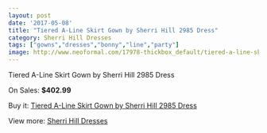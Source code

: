 ```yaml
---
layout: post
date: '2017-05-08'
title: "Tiered A-Line Skirt Gown by Sherri Hill 2985 Dress"
category: Sherri Hill Dresses
tags: ["gowns","dresses","bonny","line","party"]
image: http://www.neoformal.com/17978-thickbox_default/tiered-a-line-skirt-gown-by-sherri-hill-2985-dress.jpg
---
```

Tiered A-Line Skirt Gown by Sherri Hill 2985 Dress

On Sales: **$402.99**
<a href="https://www.neoformal.com/en/sherri-hill-dresses-2014/5810-tiered-a-line-skirt-gown-by-sherri-hill-2985-dress.html"><amp-img layout="responsive" width="600" height="600" src="//www.neoformal.com/17978-thickbox_default/tiered-a-line-skirt-gown-by-sherri-hill-2985-dress.jpg" alt="Tiered A-Line Skirt Gown by Sherri Hill 2985 Dress 0" /></a>
<a href="https://www.neoformal.com/en/sherri-hill-dresses-2014/5810-tiered-a-line-skirt-gown-by-sherri-hill-2985-dress.html"><amp-img layout="responsive" width="600" height="600" src="//www.neoformal.com/17984-thickbox_default/tiered-a-line-skirt-gown-by-sherri-hill-2985-dress.jpg" alt="Tiered A-Line Skirt Gown by Sherri Hill 2985 Dress 1" /></a>
<a href="https://www.neoformal.com/en/sherri-hill-dresses-2014/5810-tiered-a-line-skirt-gown-by-sherri-hill-2985-dress.html"><amp-img layout="responsive" width="600" height="600" src="//www.neoformal.com/17983-thickbox_default/tiered-a-line-skirt-gown-by-sherri-hill-2985-dress.jpg" alt="Tiered A-Line Skirt Gown by Sherri Hill 2985 Dress 2" /></a>
<a href="https://www.neoformal.com/en/sherri-hill-dresses-2014/5810-tiered-a-line-skirt-gown-by-sherri-hill-2985-dress.html"><amp-img layout="responsive" width="600" height="600" src="//www.neoformal.com/17982-thickbox_default/tiered-a-line-skirt-gown-by-sherri-hill-2985-dress.jpg" alt="Tiered A-Line Skirt Gown by Sherri Hill 2985 Dress 3" /></a>
<a href="https://www.neoformal.com/en/sherri-hill-dresses-2014/5810-tiered-a-line-skirt-gown-by-sherri-hill-2985-dress.html"><amp-img layout="responsive" width="600" height="600" src="//www.neoformal.com/17981-thickbox_default/tiered-a-line-skirt-gown-by-sherri-hill-2985-dress.jpg" alt="Tiered A-Line Skirt Gown by Sherri Hill 2985 Dress 4" /></a>
<a href="https://www.neoformal.com/en/sherri-hill-dresses-2014/5810-tiered-a-line-skirt-gown-by-sherri-hill-2985-dress.html"><amp-img layout="responsive" width="600" height="600" src="//www.neoformal.com/17980-thickbox_default/tiered-a-line-skirt-gown-by-sherri-hill-2985-dress.jpg" alt="Tiered A-Line Skirt Gown by Sherri Hill 2985 Dress 5" /></a>
<a href="https://www.neoformal.com/en/sherri-hill-dresses-2014/5810-tiered-a-line-skirt-gown-by-sherri-hill-2985-dress.html"><amp-img layout="responsive" width="600" height="600" src="//www.neoformal.com/17979-thickbox_default/tiered-a-line-skirt-gown-by-sherri-hill-2985-dress.jpg" alt="Tiered A-Line Skirt Gown by Sherri Hill 2985 Dress 6" /></a>

Buy it: [Tiered A-Line Skirt Gown by Sherri Hill 2985 Dress](https://www.neoformal.com/en/sherri-hill-dresses-2014/5810-tiered-a-line-skirt-gown-by-sherri-hill-2985-dress.html "Tiered A-Line Skirt Gown by Sherri Hill 2985 Dress")

View more: [Sherri Hill Dresses](https://www.neoformal.com/en/73-sherri-hill-dresses-2014 "Sherri Hill Dresses")